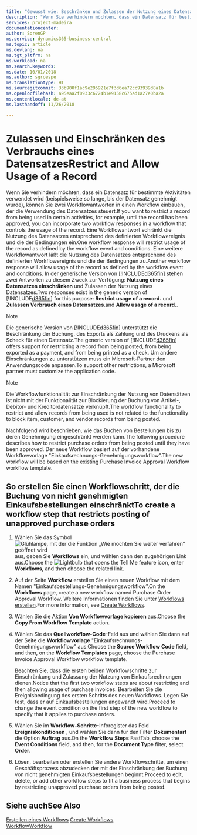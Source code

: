 ```yaml
---
title: "Gewusst wie: Beschränken und Zulassen der Nutzung eines Datensatzes | Microsoft Docs"
description: "Wenn Sie verhindern möchten, dass ein Datensatz für bestimmte Aktivitäten verwendet wird (beispielsweise so lange, bis der Datensatz genehmigt wurde), können Sie zwei Workflowantworten in einen Workflow einbauen, der die Verwendung des Datensatzes steuert."
services: project-madeira
documentationcenter: 
author: SorenGP
ms.service: dynamics365-business-central
ms.topic: article
ms.devlang: na
ms.tgt_pltfrm: na
ms.workload: na
ms.search.keywords: 
ms.date: 10/01/2018
ms.author: sgroespe
ms.translationtype: HT
ms.sourcegitcommit: 33b900f1ac9e295921e7f3d6ea72cc93939d8a1b
ms.openlocfilehash: a95eaa2f0933c6724b1e9158c675ad1a27e0ba2a
ms.contentlocale: de-at
ms.lasthandoff: 11/26/2018

---
```

# <a name="restrict-and-allow-usage-of-a-record"></a><span data-ttu-id="88de6-103">Zulassen und Einschränken des Verbrauchs eines Datensatzes</span><span class="sxs-lookup"><span data-stu-id="88de6-103">Restrict and Allow Usage of a Record</span></span>
<span data-ttu-id="88de6-104">Wenn Sie verhindern möchten, dass ein Datensatz für bestimmte Aktivitäten verwendet wird (beispielsweise so lange, bis der Datensatz genehmigt wurde), können Sie zwei Workflowantworten in einen Workflow einbauen, der die Verwendung des Datensatzes steuert.</span><span class="sxs-lookup"><span data-stu-id="88de6-104">If you want to restrict a record from being used in certain activities, for example, until the record has been approved, you can incorporate two workflow responses in a workflow that controls the usage of the record.</span></span> <span data-ttu-id="88de6-105">Eine Workflowantwort schränkt die Nutzung des Datensatzes entsprechend des definierten Workflowereignis und die der Bedingungen ein.</span><span class="sxs-lookup"><span data-stu-id="88de6-105">One workflow response will restrict usage of the record as defined by the workflow event and conditions.</span></span> <span data-ttu-id="88de6-106">Eine weitere Workflowantwort läßt die Nutzung des Datensatzes entsprechend des definierten Workflowereignis und die der Bedingungen zu.</span><span class="sxs-lookup"><span data-stu-id="88de6-106">Another workflow response will allow usage of the record as defined by the workflow event and conditions.</span></span> <span data-ttu-id="88de6-107">In der generische Version von [!INCLUDE[d365fin](includes/d365fin_md.md)] stehen zwei Antworten zu diesem Zweck zur Verfügung: **Nutzung eines Datensatzes einschränken** und Zulassen der Nutzung eines Datensatzes.</span><span class="sxs-lookup"><span data-stu-id="88de6-107">Two responses exist in the generic version of [!INCLUDE[d365fin](includes/d365fin_md.md)] for this purpose: **Restrict usage of a record.**</span></span> <span data-ttu-id="88de6-108">und **Zulassen Verbrauch eines Datensatzes**.</span><span class="sxs-lookup"><span data-stu-id="88de6-108">and **Allow usage of a record.**.</span></span>

> [!NOTE]  
>  <span data-ttu-id="88de6-109">Die generische Version von [!INCLUDE[d365fin](includes/d365fin_md.md)] unterstützt die Beschränkung der Buchung, des Exports als Zahlung und des Druckens als Scheck für einen Datensatz.</span><span class="sxs-lookup"><span data-stu-id="88de6-109">The generic version of [!INCLUDE[d365fin](includes/d365fin_md.md)] offers support for restricting a record from being posted, from being exported as a payment, and from being printed as a check.</span></span> <span data-ttu-id="88de6-110">Um andere Einschränkungen zu unterstützen muss ein Microsoft-Partner den Anwendungscode anpassen.</span><span class="sxs-lookup"><span data-stu-id="88de6-110">To support other restrictions, a Microsoft partner must customize the application code.</span></span>  

> [!NOTE]  
>  <span data-ttu-id="88de6-111">Die Workflowfunktionalität zur Einschränkung der Nutzung von Datensätzen ist nicht mit der Funktionalität zur Blockierung der Buchung von Artikel-, Debitor- und Kreditordatensätze verknüpft.</span><span class="sxs-lookup"><span data-stu-id="88de6-111">The workflow functionality to restrict and allow records from being used is not related to the functionality to block item, customer, and vendor records from being posted.</span></span>

<span data-ttu-id="88de6-112">Nachfolgend wird beschrieben, wie das Buchen von Bestellungen bis zu deren Genehmigung eingeschränkt werden kann.</span><span class="sxs-lookup"><span data-stu-id="88de6-112">The following procedure describes how to restrict purchase orders from being posted until they have been approved.</span></span> <span data-ttu-id="88de6-113">Der neue Workflow basiert auf der vorhandene Workflowvorlage "Einkaufsrechnungs-Genehmigungsworkflow".</span><span class="sxs-lookup"><span data-stu-id="88de6-113">The new workflow will be based on the existing Purchase Invoice Approval Workflow workflow template.</span></span>  

## <a name="to-create-a-workflow-step-that-restricts-posting-of-unapproved-purchase-orders"></a><span data-ttu-id="88de6-114">So erstellen Sie einen Workflowschritt, der die Buchung von nicht genehmigten Einkaufsbestellungen einschränkt</span><span class="sxs-lookup"><span data-stu-id="88de6-114">To create a workflow step that restricts posting of unapproved purchase orders</span></span>  
1. <span data-ttu-id="88de6-115">Wählen Sie das Symbol ![Glühlampe, mit der die Funktion „Wie möchten Sie weiter verfahren“ geöffnet wird](media/ui-search/search_small.png "Wie möchten Sie weiter verfahren?") aus, geben Sie **Workflows** ein, und wählen dann den zugehörigen Link aus.</span><span class="sxs-lookup"><span data-stu-id="88de6-115">Choose the ![Lightbulb that opens the Tell Me feature](media/ui-search/search_small.png "Tell me what you want to do") icon, enter **Workflows**, and then choose the related link.</span></span>  
2. <span data-ttu-id="88de6-116">Auf der Seite **Workflow** erstellen Sie einen neuen Workflow mit dem Namen "Einkaufsbestellungs-Genehmigungsworkflow".</span><span class="sxs-lookup"><span data-stu-id="88de6-116">On the **Workflows** page, create a new workflow named Purchase Order Approval Workflow.</span></span> <span data-ttu-id="88de6-117">Weitere Informationen finden Sie unter [Workflows erstellen](across-how-to-create-workflows.md).</span><span class="sxs-lookup"><span data-stu-id="88de6-117">For more information, see [Create Workflows](across-how-to-create-workflows.md).</span></span>  
3. <span data-ttu-id="88de6-118">Wählen Sie die Aktion **Von Workflowvorlage kopieren** aus.</span><span class="sxs-lookup"><span data-stu-id="88de6-118">Choose the **Copy From Workflow Template** action.</span></span>  
4. <span data-ttu-id="88de6-119">Wählen Sie das **Quellworkflow-Code**-Feld aus und wählen Sie dann auf der Seite die **Workflowvorlage** "Einkaufsrechnungs-Genehmigungsworkflow" aus.</span><span class="sxs-lookup"><span data-stu-id="88de6-119">Choose the **Source Workflow Code** field, and then, on the **Workflow Templates** page, choose the Purchase Invoice Approval Workflow workflow template.</span></span>  

     <span data-ttu-id="88de6-120">Beachten Sie, dass die ersten beiden Workflowschritte zur Einschränkung und Zulassung der Nutzung von Einkaufsrechnungen dienen.</span><span class="sxs-lookup"><span data-stu-id="88de6-120">Notice that the first two workflow steps are about restricting and then allowing usage of purchase invoices.</span></span> <span data-ttu-id="88de6-121">Bearbeiten Sie die Ereignisbedingung des ersten Schritts des neuen Workflows. Legen Sie fest, dass er auf Einkaufsbestellungen angewandt wird.</span><span class="sxs-lookup"><span data-stu-id="88de6-121">Proceed to change the event condition on the first step of the new workflow to specify that it applies to purchase orders.</span></span>  
5. <span data-ttu-id="88de6-122">Wählen Sie im **Workflow-Schritte**-Inforegister das Feld **Ereigniskonditionen** , und wählen Sie dann für den Filter **Dokumentart** die Option **Auftrag** aus.</span><span class="sxs-lookup"><span data-stu-id="88de6-122">On the **Workflow Steps** FastTab, choose the **Event Conditions** field, and then, for the **Document Type** filter, select **Order**.</span></span>  
6. <span data-ttu-id="88de6-123">Lösen, bearbeiten oder erstellen Sie andere Workflowschritte, um einen Geschäftsprozess abzudecken der mit der Einschränkung der Buchung von nicht genehmigten Einkaufsbestellungen beginnt.</span><span class="sxs-lookup"><span data-stu-id="88de6-123">Proceed to edit, delete, or add other workflow steps to fit a business process that begins by restricting unapproved purchase orders from being posted.</span></span>  

## <a name="see-also"></a><span data-ttu-id="88de6-124">Siehe auch</span><span class="sxs-lookup"><span data-stu-id="88de6-124">See Also</span></span>  
<span data-ttu-id="88de6-125">[Erstellen eines Workflows](across-how-to-create-workflows.md) </span><span class="sxs-lookup"><span data-stu-id="88de6-125">[Create Workflows](across-how-to-create-workflows.md) </span></span>  
[<span data-ttu-id="88de6-126">Workflow</span><span class="sxs-lookup"><span data-stu-id="88de6-126">Workflow</span></span>](across-workflow.md)   

